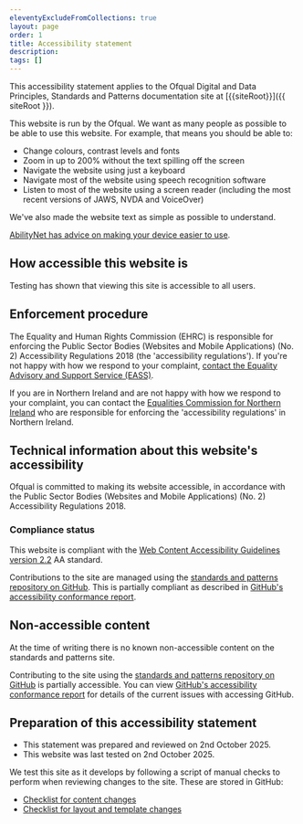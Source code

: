 ```yaml
---
eleventyExcludeFromCollections: true
layout: page
order: 1
title: Accessibility statement 
description:
tags: []
---
```


This accessibility statement applies to the Ofqual Digital and Data Principles, Standards and Patterns documentation site at [{{siteRoot}}]({{ siteRoot }}).

This website is run by the Ofqual. We want as many people as possible to be able to use this website. For example, that means you should be able to:

- Change colours, contrast levels and fonts
- Zoom in up to 200% without the text spilling off the screen
- Navigate the website using just a keyboard
- Navigate most of the website using speech recognition software
- Listen to most of the website using a screen reader (including the most recent versions of JAWS, NVDA and VoiceOver)

We've also made the website text as simple as possible to understand.

[AbilityNet has advice on making your device easier to use](https://mcmw.abilitynet.org.uk/).

## How accessible this website is

Testing has shown that viewing this site is accessible to all users. 

## Enforcement procedure

The Equality and Human Rights Commission (EHRC) is responsible for enforcing the Public Sector Bodies (Websites and Mobile Applications) (No. 2) Accessibility Regulations 2018 (the 'accessibility regulations'). If you're not happy with how we respond to your complaint, [contact the Equality Advisory and Support Service (EASS)](https://www.equalityadvisoryservice.com/).

If you are in Northern Ireland and are not happy with how we respond to your complaint, you can contact the [Equalities Commission for Northern Ireland](https://www.equalityni.org/Home) who are responsible for enforcing the 'accessibility regulations' in Northern Ireland.

## Technical information about this website's accessibility

Ofqual is committed to making its website accessible, in accordance with the Public Sector Bodies (Websites and Mobile Applications) (No. 2) Accessibility Regulations 2018.

### Compliance status

This website is compliant with the [Web Content Accessibility Guidelines version 2.2](https://www.w3.org/TR/WCAG22/) AA standard.

Contributions to the site are managed using the [standards and patterns repository on GitHub](https://github.com/OfqualGovUK/ofqual-standards-patterns). This is partially compliant as described in [GitHub's accessibility conformance report](https://accessibility.github.com/conformance/github-com/). 

## Non-accessible content

At the time of writing there is no known non-accessible content on the standards and patterns site. 

Contributing to the site using the [standards and patterns repository on GitHub](https://github.com/OfqualGovUK/ofqual-standards-patterns) is partially accessible. You can view [GitHub's accessibility conformance report](https://accessibility.github.com/conformance/github-com/) for details of the current issues with accessing GitHub.

## Preparation of this accessibility statement

- This statement was prepared and reviewed on 2nd October 2025.
- This website was last tested on 2nd October 2025. 

We test this site as it develops by following a script of manual checks to perform when reviewing changes to the site. These are stored in GitHub:

- [Checklist for content changes](https://github.com/OfqualGovUK/ofqual-standards-patterns/blob/main/technical-docs/accessibility/content-checks.md)
- [Checklist for layout and template changes](https://github.com/OfqualGovUK/ofqual-standards-patterns/blob/main/technical-docs/accessibility/layout-checks.md)
